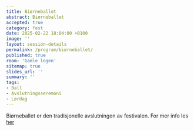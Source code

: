 ```yaml
---
title: Biørneballet
abstract: Biørneballet
accepted: true
category: fest
date: 2025-02-22 18:04:00 +0100
image: ''
layout: session-details
permalink: /program/biørneballet/
published: true
room: 'Gamle logen'
sitemap: true
slides_url: ''
summary: ''
tags:
- Ball
- Avslutningsseremoni
- Lørdag
---
```


Biørneballet er den tradisjonelle avslutningen av festivalen. For mer info les [her](/ball)
